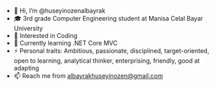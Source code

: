 - 👋 Hi, I’m @huseyinozenalbayrak
- 🎓 3rd grade Computer Engineering student at Manisa Celal Bayar University
- 👀 Interested in Coding
- 🌱 Currently learning .NET Core MVC
- ⚡ Personal traits: Ambitious, passionate, disciplined, target-oriented, open to learning, analytical thinker, enterprising, friendly, good at adapting
- 📫 Reach me from albayrakhuseyinozen@gmail.com

<!---
huseyinozenalbayrak/huseyinozenalbayrak is a ✨ special ✨ repository because its `README.md` (this file) appears on your GitHub profile.
You can click the Preview link to take a look at your changes.
--->
